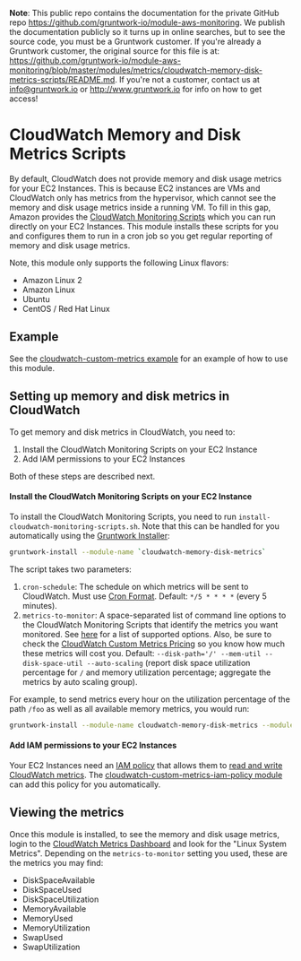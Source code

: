 **Note**: This public repo contains the documentation for the private GitHub repo <https://github.com/gruntwork-io/module-aws-monitoring>.
We publish the documentation publicly so it turns up in online searches, but to see the source code, you must be a Gruntwork customer.
If you're already a Gruntwork customer, the original source for this file is at: <https://github.com/gruntwork-io/module-aws-monitoring/blob/master/modules/metrics/cloudwatch-memory-disk-metrics-scripts/README.md>.
If you're not a customer, contact us at <info@gruntwork.io> or <http://www.gruntwork.io> for info on how to get access!

# CloudWatch Memory and Disk Metrics Scripts

By default, CloudWatch does not provide memory and disk usage metrics for your EC2 Instances. This is because EC2
instances are VMs and CloudWatch only has metrics from the hypervisor, which cannot see the memory and disk usage
metrics inside a running VM. To fill in this gap, Amazon provides the [CloudWatch Monitoring
Scripts](http://docs.aws.amazon.com/AmazonCloudWatch/latest/DeveloperGuide/mon-scripts.html) which you can run directly
on your EC2 Instances. This module installs these scripts for you and configures them to run in a cron job so you get
regular reporting of memory and disk usage metrics.

Note, this module only supports the following Linux flavors:

* Amazon Linux 2
* Amazon Linux
* Ubuntu
* CentOS / Red Hat Linux

## Example

See the [cloudwatch-custom-metrics example](/examples/cloudwatch-custom-metrics) for an example of how to use this
module.

## Setting up memory and disk metrics in CloudWatch

To get memory and disk metrics in CloudWatch, you need to:

1. Install the CloudWatch Monitoring Scripts on your EC2 Instance
2. Add IAM permissions to your EC2 Instances

Both of these steps are described next.

#### Install the CloudWatch Monitoring Scripts on your EC2 Instance

To install the CloudWatch Monitoring Scripts, you need to run `install-cloudwatch-monitoring-scripts.sh`. Note that
this can be handled for you automatically using the
[Gruntwork Installer](https://github.com/gruntwork-io/gruntwork-installer):

```bash
gruntwork-install --module-name `cloudwatch-memory-disk-metrics`
```

The script takes two parameters:

1. `cron-schedule`: The schedule on which metrics will be sent to CloudWatch. Must use [Cron
    Format](http://www.nncron.ru/help/EN/working/cron-format.htm). Default: `*/5 * * * *` (every 5 minutes).
2. `metrics-to-monitor`: A space-separated list of command line options to the CloudWatch Monitoring Scripts that
   identify the metrics you want monitored. See
   [here](http://docs.aws.amazon.com/AmazonCloudWatch/latest/DeveloperGuide/mon-scripts.html#using_put_script_options)
   for a list of supported options. Also, be sure to check the [CloudWatch Custom Metrics
   Pricing](https://aws.amazon.com/cloudwatch/pricing/) so you know how much these metrics will cost you.
   Default: `--disk-path='/' --mem-util --disk-space-util --auto-scaling` (report disk space utilization percentage
   for `/` and memory utilization percentage; aggregate the metrics by auto scaling group).

For example, to send metrics every hour on the utilization percentage of the path `/foo` as well as all available
memory metrics, you would run:

```bash
gruntwork-install --module-name cloudwatch-memory-disk-metrics --module-param 'cron-schedule="0 * * * *"' --module-param "metrics-to-monitor='--disk-path=/ --mem-util --disk-space-util --auto-scaling'"
```

#### Add IAM permissions to your EC2 Instances

Your EC2 Instances need an [IAM policy](http://docs.aws.amazon.com/IAM/latest/UserGuide/access_policies.html) that
allows them to [read and write CloudWatch
metrics](http://docs.aws.amazon.com/AmazonCloudWatch/latest/DeveloperGuide/mon-scripts.html#d0e19889). The
[cloudwatch-custom-metrics-iam-policy module](../cloudwatch-custom-metrics-iam-policy) can add this policy for you
automatically.

## Viewing the metrics

Once this module is installed, to see the memory and disk usage metrics, login to the [CloudWatch Metrics
Dashboard](https://console.aws.amazon.com/cloudwatch/home#metrics:) and look for the "Linux System Metrics". Depending
on the `metrics-to-monitor` setting you used, these are the metrics you may find:

* DiskSpaceAvailable
* DiskSpaceUsed
* DiskSpaceUtilization
* MemoryAvailable
* MemoryUsed
* MemoryUtilization
* SwapUsed
* SwapUtilization
